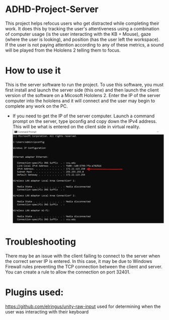 # ADHD-Project-Server
 
This project helps refocus users who get distracted while completing their work. It does this by tracking the user's attentiveness using a combination of computer usage (is the user interacting with the KB + Mouse), gaze (where the user is looking), and position (has the user left the workspace). If the user is not paying attention according to any of these metrics, a sound will be played from the Hololens 2 telling them to focus. 


# How to use it

This is the server software to run the project. To use this software, you must first install and launch the server side (this one) and then launch the client version of the software on a Micosoft Hololens 2. Enter the IP of the server computer into the hololens and it will connect and the user may begin to complete any work on the PC. 
* If you need to get the IP of the server computer. Launch a command prompt on the server, type ipconfig and copy down the IPv4 address. This will be what is entered on the client side in virtual reality.
  ![](/Capture.PNG)



# Troubleshooting

There may be an issue with the client failing to connect to the server when the correct server IP is entered. In this case, it may be due to Windows Firewall rules preventing the TCP connection between the client and server. You can create a rule to allow the connection on port 32401.


# Plugins used:

https://github.com/elringus/unity-raw-input used for determining when the user was interacting with their keyboard
